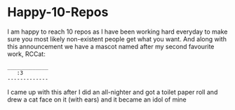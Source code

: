 # Happy-10-Repos
I am happy to reach 10 repos as I have been working hard everyday to make sure you most likely non-existent people get what you want. And along with this announcement we have a mascot named after my second favourite work, RCCat:
```
_____________
   :3
-------------
```
I came up with this after I did an all-nighter and got a toilet paper roll and drew a cat face on it (with ears) and it became an idol of mine

